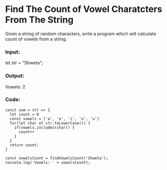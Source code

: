 # Find The Count of Vowel Charatcters From The String

Given a string of random characters, write a program which will calculate count of vowels from a string.

### Input:

let str = "Shweta";

### Output:

Vowels: 2

### Code:

```
const sum = str => {
  let count = 0
  const vowels = ['a', 'e', 'i', 'o', 'u']
  for(let char of str.toLowerCase()) {
    if(vowels.includes(char)) {
      count++
    }
  }
  return count;
}

const vowelsCount = findVowelsCount('Shweta');
console.log('Vowels: ' + vowelsCount);
```
